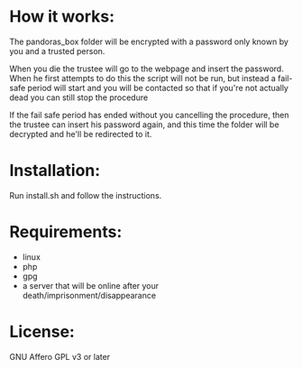 How it works:
=============
The pandoras_box folder will be encrypted with a password only known by you and a trusted person. 

When you die the trustee will go to the webpage and insert the password. When he first attempts to do this the script will not be run, but instead a fail-safe period will start and you will be contacted so that if you're not actually dead you can still stop the procedure 

If the fail safe period has ended without you cancelling the procedure, then the trustee can insert his password again, and this time the folder will be decrypted and he'll be redirected to it.

Installation:
=============
Run install.sh and follow the instructions.

Requirements:
=============
- linux 
- php
- gpg
- a server that will be online after your death/imprisonment/disappearance

License:
========
GNU Affero GPL v3 or later
